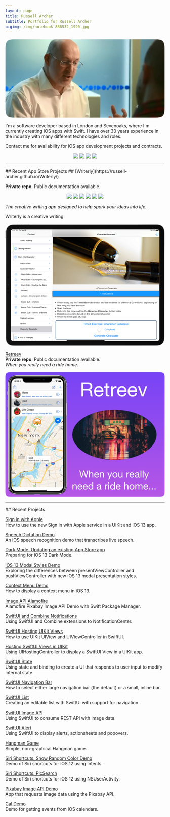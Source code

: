 ```yaml
---
layout: page
title: Russell Archer
subtitle: Portfolio for Russell Archer
bigimg: /img/notebook-886532_1920.jpg
---
```


<p align="center">
    <img src="./img/designCons-2.png" />
</p>

I'm a software developer based in London and Sevenoaks, where I'm currently creating iOS apps with Swift.
I have over 30 years experience in the industry with many different technologies and roles.

Contact me for availability for iOS app development projects and contracts.

<p align="center">
	<a href="https://russell-archer.github.io">
		<img src="https://img.shields.io/static/v1?style=flat-square&logo=GitHub&label=GitHub&message=Russell%20Archer&color=lightgray">
	</a>
    <a href="https://twitter.com/Russell_Archer">
		<img src="https://img.shields.io/static/v1?style=flat-square&logo=Twitter&label=Twitter&message=Russell%20Archer&color=00ACEE">
	</a>
	<a href="mailto:russell.archer@mac.com">
		<img src="https://img.shields.io/static/v1?style=flat-square&logo=Apple&label=Email&message=Russell%20Archer&color=F76831">
	</a>
	<a href="./russell-archer-cv-short.pdf">
		<img src="https://img.shields.io/static/v1?style=flat-square&logo=Adobe-Acrobat-Reader&label=CV&message=PDF&color=green">
	</a>
</p>

<hr />
## Recent App Store Projects
## [Writerly](https://russell-archer.github.io/Writerly/)<br/>

**Private repo**. Public documentation available.<br/>

<p align="center">
    <img src="https://img.shields.io/static/v1?style=flat-square&logo=Swift&label=Language&message=Swift&color=FA7343">
    <img src="https://img.shields.io/static/v1?style=flat-square&logo=Xcode&label=IDE&message=Xcode&color=1575F9">
    <img src="https://img.shields.io/static/v1?style=flat-square&logo=UIKit&label=Framework&message=UIKit&color=2396F3">
    <img src="https://img.shields.io/static/v1?style=flat-square&logo=Firebase&label=Analytics&message=Firebase&color=FFCA28">
    <img src="https://img.shields.io/static/v1?label=Framework&message=StoreKit&color=1299F3">
    <img src="https://img.shields.io/static/v1?label=Framework&message=MapKit&color=F76831">
</p>

*The creative writing app designed to help spark your ideas into life.*

Writerly is a creative writing

<p align="center">
    <img src="./img/writerly-ad1.png" />
</p>

[Retreev](https://russell-archer.github.io/Retreev/)<br/>
**Private repo**. Public documentation available.<br/>
*When you really need a ride home.*

<p align="center">
    <img src="./img/retreev-quote-big.jpg" />
</p>

<hr />
## Recent Projects

[Sign in with Apple](https://github.com/russell-archer/AppleSignInDemo)<br/>
How to use the new Sign in with Apple service in a UIKit and iOS 13 app.

[Speech Dictation Demo](https://github.com/russell-archer/SpeechDictationDemo)<br/>
An iOS speech recognition demo that transcribes live speech.

[Dark Mode. Updating an existing App Store app](https://github.com/russell-archer/DarkModeDemo-UIKit)<br/>
Preparing for iOS 13 Dark Mode.

[iOS 13 Modal Styles Demo](https://github.com/russell-archer/ModalStylesDemo)<br/>
Exploring the differences between presentViewController and pushViewController with new iOS 13 modal presentation styles.

[Context Menu Demo](https://github.com/russell-archer/ContextMenuDemo)<br/>
How to display a context menu in iOS 13.

[Image API Alamofire](https://github.com/russell-archer/ImageApiAlamofire)<br/>
Alamofire Pixabay Image API Demo with Swift Package Manager.

[SwiftUI and Combine Notifications](https://github.com/russell-archer/SwiftUI-Combine-NotificationDemo)<br/>
Using SwiftUI and Combine extensions to NotificationCenter.

[SwiftUI Hosting UIKit Views](https://github.com/russell-archer/SwiftUI-SwiftUIHostingUIKit)<br/>
How to use UIKit UIView and UIViewController in SwiftUI.

[Hosting SwiftUI Views in UIKit](https://github.com/russell-archer/SwiftUI-UIKitHostingSwiftUI)<br/>
Using UIHostingController to display a SwiftUI View in a UIKit app.

[SwiftUI State](https://github.com/russell-archer/SwiftUI-StateDemo)<br/>
Using state and binding to create a UI that responds to user input to modify internal state.

[SwiftUI Navigation Bar](https://github.com/russell-archer/SwiftUI-NavBarDemo)<br/>
How to select either large navigation bar (the default) or a small, inline bar.

[SwiftUI List](https://github.com/russell-archer/SwiftUI-ListDemo)<br/>
Creating an editable list with SwiftUI with support for navigation.

[SwiftUI Image API](https://github.com/russell-archer/SwiftUI-ImageAPIDemo)<br/>
Using SwiftUI to consume REST API with image data.

[SwiftUI Alert](https://github.com/russell-archer/SwiftUI-AlertDemo)<br/>
Using SwiftUI to display alerts, actionsheets and popovers.

[Hangman Game](https://github.com/russell-archer/Hangman)<br/>
Simple, non-graphical Hangman game.

[Siri Shortcuts. Show Random Color Demo](https://github.com/russell-archer/ShowRandomColor)<br/>
Demo of Siri shortcuts for iOS 12 using Intents.

[Siri Shortcuts. PicSearch](https://github.com/russell-archer/PicSearch)<br/>
Demo of Siri shortcuts for iOS 12 using NSUserActivity.

[Pixabay Image API Demo](https://github.com/russell-archer/ImageApiDemo)<br/>
App that requests image data using the Pixabay API.

[Cal Demo](https://github.com/russell-archer/CalDemo)<br/>
Demo for getting events from iOS calendars.
